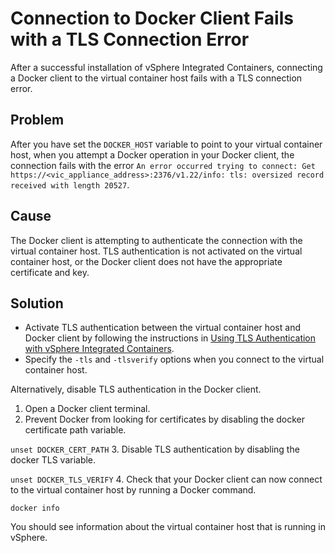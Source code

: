 # Connection to Docker Client Fails with a TLS Connection Error #
After a successful installation of vSphere Integrated Containers, connecting a Docker client to the virtual container host fails with a TLS connection error.

## Problem ##
After you have set the `DOCKER_HOST` variable to point to your virtual container host, when you attempt a Docker operation in your Docker client, the connection fails with the error `An error occurred trying to connect: Get https://<vic_appliance_address>:2376/v1.22/info: tls: oversized record received with length 20527`.

## Cause ##
The Docker client is attempting to authenticate the connection with the virtual container host. TLS authentication is not activated on the virtual container host, or the Docker client does not have the appropriate certificate and key.

## Solution ##

- Activate TLS authentication between the virtual container host and Docker client by following the instructions in [Using TLS Authentication with vSphere Integrated Containers](using_tls_with_vic.md).
- Specify the `-tls` and `-tlsverify` options when you connect to the virtual container host. 

Alternatively, disable TLS authentication in the Docker client. 

1. Open a Docker client terminal.
2. Prevent Docker from looking for certificates by disabling the docker certificate path variable.

 `unset DOCKER_CERT_PATH` 
3. Disable TLS authentication by disabling the docker TLS variable. 

 `unset DOCKER_TLS_VERIFY` 
4. Check that your Docker client can now connect to the virtual container host by running a Docker command. 

 `docker info` 

 You should see information about the virtual container host that is running in vSphere.